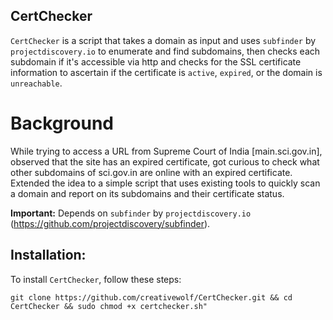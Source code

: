 ## CertChecker
`CertChecker` is a script that takes a domain as input and uses `subfinder` by `projectdiscovery.io` to enumerate and find subdomains,
then checks each subdomain if it's accessible via http and checks for the SSL certificate information to ascertain if the certificate is
`active`, `expired`, or the domain is `unreachable`.

# Background
While trying to access a URL from Supreme Court of India [main.sci.gov.in], observed that the site has an expired certificate, got curious 
to check what other subdomains of sci.gov.in are online with an expired certificate. Extended the idea to a simple script that uses existing 
tools to quickly scan a domain and report on its subdomains and their certificate status.

**Important:** Depends on `subfinder` by `projectdiscovery.io` (https://github.com/projectdiscovery/subfinder).

## Installation:

To install `CertChecker`, follow these steps:

```
git clone https://github.com/creativewolf/CertChecker.git && cd CertChecker && sudo chmod +x certchecker.sh"
```

